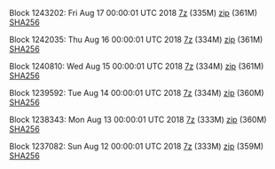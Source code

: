 Block 1243202: Fri Aug 17 00:00:01 UTC 2018 [7z](https://transfer.sh/UsmUq/bootstrap.dat.20180817.7z) (335M) [zip](https://transfer.sh/LlKoB/bootstrap.dat.20180817.zip) (361M) [SHA256](https://transfer.sh/bhKf5/sha256.txt)

Block 1242035: Thu Aug 16 00:00:01 UTC 2018 [7z](https://transfer.sh/LZ7q4/bootstrap.dat.20180816.7z) (334M) [zip](https://transfer.sh/EE2Cl/bootstrap.dat.20180816.zip) (361M) [SHA256](https://transfer.sh/WCpoh/sha256.txt)

Block 1240810: Wed Aug 15 00:00:01 UTC 2018 [7z](https://transfer.sh/XrZ5D/bootstrap.dat.20180815.7z) (334M) [zip](https://transfer.sh/wLtCc/bootstrap.dat.20180815.zip) (361M) [SHA256](https://transfer.sh/ae5Us/sha256.txt)

Block 1239592: Tue Aug 14 00:00:01 UTC 2018 [7z](https://transfer.sh/16ckBV/bootstrap.dat.20180814.7z) (334M) [zip](https://transfer.sh/HCYOe/bootstrap.dat.20180814.zip) (360M) [SHA256](https://transfer.sh/6KTSu/sha256.txt)

Block 1238343: Mon Aug 13 00:00:01 UTC 2018 [7z]() (333M) [zip]() (360M) [SHA256]()

Block 1237082: Sun Aug 12 00:00:01 UTC 2018 [7z](https://transfer.sh/bVul5/bootstrap.dat.20180812.7z) (333M) [zip](https://transfer.sh/WobFB/bootstrap.dat.20180812.zip) (359M) [SHA256](https://transfer.sh/Pv4of/sha256.txt)
